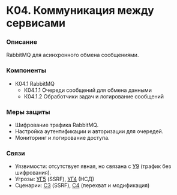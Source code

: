 # К04. Коммуникация между сервисами

### Описание

RabbitMQ для асинхронного обмена сообщениями.

### Компоненты

* К04.1 RabbitMQ
  * К04.1.1 Очереди сообщений для обмена данными
  * К04.1.2 Обработчики задач и логирование сообщений

### Меры защиты

* Шифрование трафика RabbitMQ.
* Настройка аутентификации и авторизации для очередей.
* Мониторинг и логирование доступа.

### Связи

* Уязвимости: отсутствует явная, но связана с [У9](../../uyazvimosti/perechen-uyazvimostei-sistemy/u9.-otsutstvie-shifrovaniya-redis-trafika-net-tls.md) (трафик без шифрования).
* Угрозы: [УГ5](../../ugrozy/perechen-ugroz-sistemy/ug5.-mezhsaitovye-zaprosy-s-servera.md) (SSRF), [УГ4](../../ugrozy/perechen-ugroz-sistemy/ug4.-komprometaciya-khranilish-dannykh-nsd-k-konkretnoi-chasti.md) (НСД)
* Сценарии: [С3](../../scenarii-atak/perechen-scenariev-atak/s3.-ssrf-dlya-skanirovaniya-vnutrennei-seti.md) (SSRF), [С4](../../scenarii-atak/perechen-scenariev-atak/s4.-perekhvat-i-modifikaciya-soobshenii-rabbitmq.md) (перехват и модификация)
